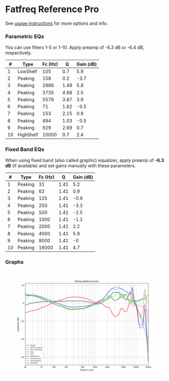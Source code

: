 # Fatfreq Reference Pro
See [usage instructions](https://github.com/jaakkopasanen/AutoEq#usage) for more options and info.

### Parametric EQs
You can use filters 1-5 or 1-10. Apply preamp of -6.3 dB or -6.4 dB, respectively.

|   # | Type      |   Fc (Hz) |    Q |   Gain (dB) |
|-----|-----------|-----------|------|-------------|
|   1 | LowShelf  |       105 | 0.7  |         5.9 |
|   2 | Peaking   |       158 | 0.2  |        -3.7 |
|   3 | Peaking   |      2888 | 1.49 |         5.8 |
|   4 | Peaking   |      3735 | 4.68 |         2.5 |
|   5 | Peaking   |      5578 | 3.87 |         3.9 |
|   6 | Peaking   |        71 | 1.62 |        -0.5 |
|   7 | Peaking   |       153 | 2.15 |         0.9 |
|   8 | Peaking   |       494 | 1.03 |        -0.5 |
|   9 | Peaking   |       929 | 2.69 |         0.7 |
|  10 | HighShelf |     10000 | 0.7  |         2.4 |

### Fixed Band EQs
When using fixed band (also called graphic) equalizer, apply preamp of **-6.3 dB** (if available) and set gains manually with these parameters.

|   # | Type    |   Fc (Hz) |    Q |   Gain (dB) |
|-----|---------|-----------|------|-------------|
|   1 | Peaking |        31 | 1.41 |         5.2 |
|   2 | Peaking |        62 | 1.41 |         0.9 |
|   3 | Peaking |       125 | 1.41 |        -0.9 |
|   4 | Peaking |       250 | 1.41 |        -3.3 |
|   5 | Peaking |       500 | 1.41 |        -2.5 |
|   6 | Peaking |      1000 | 1.41 |        -1.1 |
|   7 | Peaking |      2000 | 1.41 |         2.2 |
|   8 | Peaking |      4000 | 1.41 |         5.9 |
|   9 | Peaking |      8000 | 1.41 |        -0   |
|  10 | Peaking |     16000 | 1.41 |         4.7 |

### Graphs
![](./Fatfreq%20Reference%20Pro.png)
